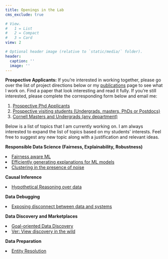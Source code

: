 ```yaml
---
title: Openings in the Lab
cms_exclude: true

# View.
#   1 = List
#   2 = Compact
#   3 = Card
view: 2

# Optional header image (relative to `static/media/` folder).
header:
  caption: ''
  image: ''
---
```


<b>Prospective Applicants:</b> 
If you’re interested in working together, please go over the list of project directions below or my <a href="https://sainyamgalhotra.com/publication/">publications</a> page to see what I work on. Find a paper that look interesting and read it fully. If you’re still interested, please complete the corresponding form below and email me:
1. <a href="https://docs.google.com/forms/d/e/1FAIpQLScB64oYO9VPAYM9tVC7sPeVhvEqkS1G6s2XecVQyXMHw3pmFw/viewform?usp=sf_link"> Prospective Phd Applicants</a>
2. <a href="https://docs.google.com/forms/d/e/1FAIpQLSfJcW9vX4UMwd3K9WrDUQ9DtdpWfCmeYJEAAMybAdK-hwiSGQ/viewform?usp=sf_link">Prospective visiting students (Undergrads, masters, PhDs or Postdocs)</a>
3. <a href="https://docs.google.com/forms/d/e/1FAIpQLSfbPzEdt8hl4HNBcBkijtpFlMM0mv2EHkj3VDILSCsTiacL_g/viewform?usp=sf_link">Cornell Masters and Undergrads (any department)</a>


Below is a list of topics that I am currently working on. I am always interested to expand the list of topics based on my students' interests. Feel free to suggest any new topic along with a justification and relevant ideas. 

<b> Responsible Data Science (Fairness, Explainability, Robustness) </b>
<li> <a href="https://arxiv.org/abs/2212.10839"> Fairness aware ML</a>
<li> <a href="https://dl.acm.org/doi/abs/10.1145/3448016.3458455"> Efficiently generating explanations for ML models</a>
<li> <a href="https://arxiv.org/abs/2105.05782">Clustering in the presence of noise </a>

<b> Causal Inference</b>
<li> <a href="https://dl.acm.org/doi/abs/10.1145/3514221.3526149"> Hypothetical Reasoning over data</a>

<b> Data Debugging</b>
<li> <a href="https://dl.acm.org/doi/abs/10.1145/3514221.3517864"> Exposing disconnect between data and systems</a>


<b> Data Discovery and Marketplaces</b>
<li> <a href="https://arxiv.org/abs/2304.09068"> Goal-oriented Data Discovery</a>
<li> <a href="https://ieeexplore.ieee.org/abstract/document/10184768/"> Ver: View discovery in the wild</a>


<b> Data Preparation</b>
<li> <a href="https://link.springer.com/article/10.1007/s00778-021-00656-7"> Entity Resolution</a>

